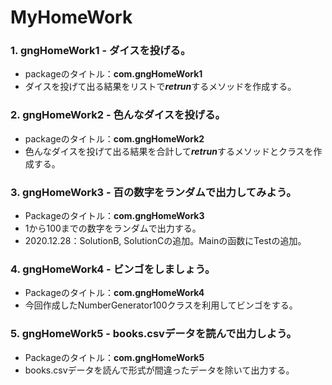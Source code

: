# MyHomeWork

### 1. gngHomeWork1 - ダイスを投げる。

  + packageのタイトル：<b>com.gngHomeWork1</b>
  + ダイスを投げて出る結果をリストで<i><b>retrun</b></i>するメソッドを作成する。

### 2. gngHomeWork2 - 色んなダイスを投げる。

  + packageのタイトル：<b>com.gngHomeWork2</b>
  + 色んなダイスを投げて出る結果を合計して<i><b>retrun</b></i>するメソッドとクラスを作成する。

### 3. gngHomeWork3 - 百の数字をランダムで出力してみよう。

  + Packageのタイトル：<b>com.gngHomeWork3</b>
  + 1から100までの数字をランダムで出力する。
  + 2020.12.28：SolutionB, SolutionCの追加。Mainの函数にTestの追加。

### 4. gngHomeWork4 - ビンゴをしましょう。

  + Packageのタイトル：<b>com.gngHomeWork4</b>
  + 今回作成したNumberGenerator100クラスを利用してビンゴをする。

### 5. gngHomeWork5 - books.csvデータを読んで出力しよう。

  + Packageのタイトル：<b>com.gngHomeWork5</b>
  + books.csvデータを読んで形式が間違ったデータを除いて出力する。
